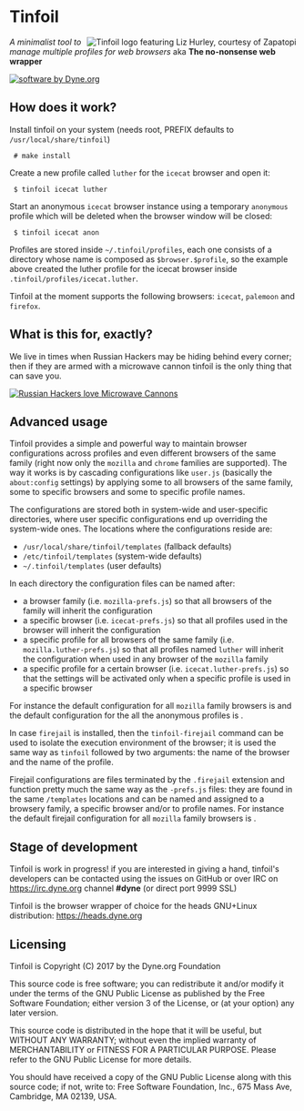 # Tinfoil

<img src="http://zapatopi.net/afdb/lizhurley.jpg"
	alt="Tinfoil logo featuring Liz Hurley, courtesy of Zapatopi"
	title="Tinfoil logo featuring Liz Hurley, courtesy of Zapatopi"
		style="float: right">

*A minimalist tool to manage multiple profiles for web browsers* aka **The no-nonsense web wrapper**

[![software by Dyne.org](https://www.dyne.org/wp-content/uploads/2015/12/software_by_dyne.png)](http://www.dyne.org)

## How does it work?

Install tinfoil on your system (needs root, PREFIX defaults to `/usr/local/share/tinfoil`)
```
 # make install
```

Create a new profile called `luther` for the `icecat` browser and open it:
```
 $ tinfoil icecat luther
```

Start an anonymous `icecat` browser instance using a temporary `anonymous` profile which will be deleted when the browser window will be closed:
```
 $ tinfoil icecat anon
```

Profiles are stored inside `~/.tinfoil/profiles`, each one consists of a directory whose name is composed as `$browser.$profile`, so the example above created the luther profile for the icecat browser inside `.tinfoil/profiles/icecat.luther`.

Tinfoil at the moment supports the following browsers: `icecat`, `palemoon` and `firefox`.

## What is this for, exactly?

We live in times when Russian Hackers may be hiding behind every corner; then if they are armed with a microwave cannon tinfoil is the only thing that can save you.

[![Russian Hackers love Microwave Cannons](https://img.youtube.com/vi/0XbLz0L6UdI/0.jpg)](https://www.youtube.com/watch?v=0XbLz0L6UdI)

## Advanced usage

Tinfoil provides a simple and powerful way to maintain browser configurations across profiles and even different browsers of the same family (right now only the `mozilla` and `chrome` families are supported). The way it works is by cascading configurations like `user.js` (basically the `about:config` settings) by applying some to all browsers of the same family, some to specific browsers and some to specific profile names.

The configurations are stored both in system-wide and user-specific directories, where user specific configurations end up overriding the system-wide ones. The locations where the configurations reside are:
 - `/usr/local/share/tinfoil/templates` (fallback defaults)
 - `/etc/tinfoil/templates` (system-wide defaults)
 - `~/.tinfoil/templates` (user defaults)

In each directory the configuration files can be named after:
 - a browser family (i.e. `mozilla-prefs.js`) so that all browsers of the family will inherit the configuration
 - a specific browser (i.e. `icecat-prefs.js`) so that all profiles used in the browser will inherit the configuration
 - a specific profile for all browsers of the same family (i.e. `mozilla.luther-prefs.js`) so that all profiles named `luther` will inherit the configuration when used in any browser of the `mozilla` family
 - a specific profile for a certain browser (i.e. `icecat.luther-prefs.js`) so that the settings will be activated only when a specific profile is used in a specific browser

For instance the default configuration for all `mozilla` family browsers is [](templates/mozilla-prefs.js) and the default configuration for the all the anonymous profiles is [](templates/mozilla.anon-prefs.js).

In case `firejail` is installed, then the `tinfoil-firejail` command can be used to isolate the execution environment of the browser; it is used the same way as `tinfoil` followed by two arguments: the name of the browser and the name of the profile.

Firejail configurations are files terminated by the `.firejail` extension and function pretty much the same way as the `-prefs.js` files: they are found in the same `/templates` locations and can be named and assigned to a browsery family, a specific browser and/or to profile names. For instance the default firejail configuration for all `mozilla` family browsers is [](templates/mozilla.firejail).


## Stage of development

Tinfoil is work in progress! if you are interested in giving a hand, tinfoil's developers can be contacted using the issues on GitHub or over IRC on https://irc.dyne.org channel **#dyne** (or direct port 9999 SSL)

Tinfoil is the browser wrapper of choice for the heads GNU+Linux distribution: https://heads.dyne.org

## Licensing

Tinfoil is Copyright (C) 2017 by the Dyne.org Foundation

This source code is free software; you can redistribute it and/or modify it under the terms of the GNU Public License as published by the Free Software Foundation; either version 3 of the License, or (at your option) any later version.

This source code is distributed in the hope that it will be useful, but WITHOUT ANY WARRANTY; without even the implied warranty of MERCHANTABILITY or FITNESS FOR A PARTICULAR PURPOSE.  Please refer to the GNU Public License for more details.

You should have received a copy of the GNU Public License along with this source code; if not, write to: Free Software Foundation, Inc., 675 Mass Ave, Cambridge, MA 02139, USA.

